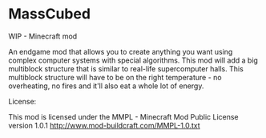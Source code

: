 MassCubed
=========

WIP - Minecraft mod

An endgame mod that allows you to create anything you want using complex computer systems with special algorithms.
This mod will add a big multiblock structure that is similar to real-life supercomputer halls. This multiblock structure will have to be on the right temperature - no overheating, no fires and it'll also eat a whole lot of energy.

License:

This mod is licensed under the MMPL - Minecraft Mod Public License version 1.0.1 http://www.mod-buildcraft.com/MMPL-1.0.txt
